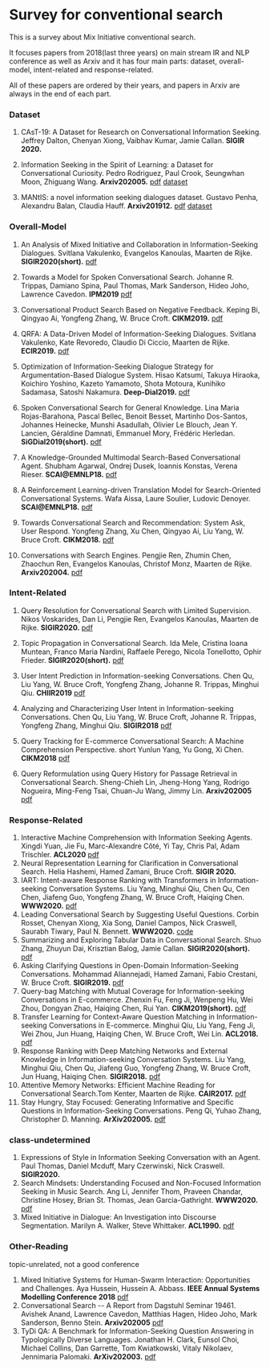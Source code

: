 # Survey for conventional search

This is a survey about Mix Initiative conventional search.

It focuses papers from 2018(last three years) on main stream IR and NLP conference as well as Arxiv and it has four main parts: dataset, overall-model, intent-related and  response-related.

All of these papers are ordered by their years, and papers in Arxiv are always in the end of each part. 



### Dataset

1. CAsT-19: A Dataset for Research on Conversational Information Seeking. Jeffrey Dalton, Chenyan Xiong, Vaibhav Kumar, Jamie Callan. **SIGIR 2020.**

2. Information Seeking in the Spirit of Learning: a Dataset for Conversational Curiosity. Pedro Rodriguez, Paul Crook, Seungwhan Moon, Zhiguang Wang. **Arxiv202005.**  [pdf](https://arxiv.org/pdf/2005.00172.pdf)  [dataset](https://curiosity.pedro.ai/)

3. MANtIS: a novel information seeking dialogues dataset. Gustavo Penha, Alexandru Balan, Claudia Hauff. **Arxiv201912.** [pdf](https://arxiv.org/pdf/1912.04639.pdf) [dataset](https://guzpenha.github.io/MANtIS/)



### Overall-Model

1. An Analysis of Mixed Initiative and Collaboration in Information-Seeking Dialogues.  Svitlana Vakulenko, Evangelos Kanoulas, Maarten de Rijke. **SIGIR2020(short).** [pdf](https://arxiv.org/pdf/2005.12340v1.pdf)

2. Towards a Model for Spoken Conversational Search.  Johanne R. Trippas, Damiano Spina, Paul Thomas, Mark Sanderson, Hideo Joho, Lawrence Cavedon.  **IPM2019** [pdf](https://www.sciencedirect.com/science/article/abs/pii/S030645731930425X)

3. Conversational Product Search Based on Negative Feedback. Keping Bi, Qingyao Ai, Yongfeng Zhang, W. Bruce Croft. **CIKM2019.** [pdf](https://arxiv.org/pdf/1909.02071v1.pdf) 

4. QRFA: A Data-Driven Model of Information-Seeking Dialogues.  Svitlana Vakulenko, Kate Revoredo, Claudio Di Ciccio, Maarten de Rijke. **ECIR2019.** [pdf](https://link.springer.com/chapter/10.1007/978-3-030-15712-8_35) 

5. Optimization of Information-Seeking Dialogue Strategy for Argumentation-Based Dialogue System.  Hisao Katsumi, Takuya Hiraoka, Koichiro Yoshino, Kazeto Yamamoto, Shota Motoura, Kunihiko Sadamasa, Satoshi Nakamura. **Deep-Dial2019.** [pdf](https://arxiv.org/pdf/1811.10728)

6. Spoken Conversational Search for General Knowledge. Lina Maria Rojas-Barahona, Pascal Bellec, Benoit Besset, Martinho Dos-Santos, Johannes Heinecke, Munshi Asadullah, Olivier Le Blouch, Jean Y. Lancien, Géraldine Damnati, Emmanuel Mory, Frédéric Herledan. **SiGDial2019(short).** [pdf](https://arxiv.org/pdf/1909.11980)

7. A Knowledge-Grounded Multimodal Search-Based Conversational Agent. Shubham Agarwal, Ondrej Dusek, Ioannis Konstas, Verena Rieser. **SCAI@EMNLP18.** [pdf](https://www.aclweb.org/anthology/W18-5709.pdf) 

8. A Reinforcement Learning-driven Translation Model for Search-Oriented Conversational Systems. Wafa Aissa, Laure Soulier, Ludovic Denoyer. **SCAI@EMNLP18.** [pdf](https://www.aclweb.org/anthology/W18-5705) 

9. Towards Conversational Search and Recommendation: System Ask, User Respond.  Yongfeng Zhang, Xu Chen, Qingyao Ai, Liu Yang, W. Bruce Croft. **CIKM2018.** [pdf](http://yongfeng.me/attach/conv-search-rec-zhang2018.pdf) 

10. Conversations with Search Engines.  Pengjie Ren, Zhumin Chen, Zhaochun Ren, Evangelos Kanoulas, Christof Monz, Maarten de Rijke. **Arxiv202004.** [pdf](https://arxiv.org/pdf/2004.14162)

    



### Intent-Related

1. Query Resolution for Conversational Search with Limited Supervision. Nikos Voskarides, Dan Li, Pengjie Ren, Evangelos Kanoulas, Maarten de Rijke. **SIGIR2020.** [pdf](https://arxiv.org/pdf/2005.11723)

2. Topic Propagation in Conversational Search.  Ida Mele, Cristina Ioana Muntean, Franco Maria Nardini, Raffaele Perego, Nicola Tonellotto, Ophir Frieder. **SIGIR2020(short).** [pdf](https://arxiv.org/pdf/2004.14054)

3. User Intent Prediction in Information-seeking Conversations.  Chen Qu, Liu Yang, W. Bruce Croft, Yongfeng Zhang, Johanne R. Trippas, Minghui Qiu. **CHIIR2019** [pdf](https://arxiv.org/pdf/1901.03489.pdf)

4. Analyzing and Characterizing User Intent in Information-seeking Conversations.  Chen Qu, Liu Yang, W. Bruce Croft, Johanne R. Trippas, Yongfeng Zhang, Minghui Qiu. **SIGIR2018** [pdf](https://arxiv.org/pdf/1804.08759.pdf)

5. Query Tracking for E-commerce Conversational Search: A Machine Comprehension Perspective. short Yunlun Yang, Yu Gong, Xi Chen. **CIKM2018** [pdf](https://arxiv.org/pdf/1810.03274v1)

6. Query Reformulation using Query History for Passage Retrieval in Conversational Search.  Sheng-Chieh Lin, Jheng-Hong Yang, Rodrigo Nogueira, Ming-Feng Tsai, Chuan-Ju Wang, Jimmy Lin. **Arxiv202005** [pdf](https://arxiv.org/pdf/2005.02230)

   



### Response-Related

1. Interactive Machine Comprehension with Information Seeking Agents. Xingdi Yuan, Jie Fu, Marc-Alexandre Côté, Yi Tay, Chris Pal, Adam Trischler. **ACL2020** [pdf](https://arxiv.org/pdf/1908.10449)
2. Neural Representation Learning for Clarification in Conversational Search. Helia Hashemi, Hamed Zamani, Bruce Croft. **SIGIR 2020.**
3. IART: Intent-aware Response Ranking with Transformers in Information-seeking Conversation Systems.  Liu Yang, Minghui Qiu, Chen Qu, Cen Chen, Jiafeng Guo, Yongfeng Zhang, W. Bruce Croft, Haiqing Chen. **WWW2020.** [pdf](https://arxiv.org/pdf/2002.00571v1.pdf)
4. Leading Conversational Search by Suggesting Useful Questions. Corbin Rosset, Chenyan Xiong, Xia Song, Daniel Campos, Nick Craswell, Saurabh Tiwary, Paul N. Bennett. **WWW2020.** [code](https://github.com/microsoft/LeadingConversationalSearchbySuggestingUsefulQuestions)
5. Summarizing and Exploring Tabular Data in Conversational Search. Shuo Zhang, Zhuyun Dai, Krisztian Balog, Jamie Callan. **SIGIR2020(short).**  [pdf](https://arxiv.org/pdf/2005.11490)
6. Asking Clarifying Questions in Open-Domain Information-Seeking Conversations.  Mohammad Aliannejadi, Hamed Zamani, Fabio Crestani, W. Bruce Croft. **SIGIR2019.** [pdf](https://arxiv.org/pdf/1907.06554)
7. Query-bag Matching with Mutual Coverage for Information-seeking Conversations in E-commerce.  Zhenxin Fu, Feng Ji, Wenpeng Hu, Wei Zhou, Dongyan Zhao, Haiqing Chen, Rui Yan.  **CIKM2019(short).**  [pdf](https://arxiv.org/pdf/1911.02747)
8. Transfer Learning for Context-Aware Question Matching in Information-seeking Conversations in E-commerce. Minghui Qiu, Liu Yang, Feng Ji, Wei Zhou, Jun Huang, Haiqing Chen, W. Bruce Croft, Wei Lin. **ACL2018.** [pdf](https://acl2018.org/paper/548)
9. Response Ranking with Deep Matching Networks and External Knowledge in Information-seeking Conversation Systems.  Liu Yang, Minghui Qiu, Chen Qu, Jiafeng Guo, Yongfeng Zhang, W. Bruce Croft, Jun Huang, Haiqing Chen. **SIGIR2018.** [pdf](https://arxiv.org/pdf/1805.00188v3.pdf)
10. Attentive Memory Networks: Efficient Machine Reading for Conversational Search.Tom Kenter, Maarten de Rijke. **CAIR2017.** [pdf](https://arxiv.org/pdf/1712.07229.pdf) 
11. Stay Hungry, Stay Focused: Generating Informative and Specific Questions in Information-Seeking Conversations. Peng Qi, Yuhao Zhang, Christopher D. Manning. **ArXiv202005.** [pdf](https://arxiv.org/pdf/2004.14530.pdf) 



### class-undetermined

1. Expressions of Style in Information Seeking Conversation with an Agent. Paul Thomas, Daniel Mcduff, Mary Czerwinski, Nick Craswell. **SIGIR2020.**
2. Search Mindsets: Understanding Focused and Non-Focused Information Seeking in Music Search. Ang Li, Jennifer Thom, Praveen Chandar, Christine Hosey, Brian St. Thomas, Jean Garcia-Gathright. **WWW2020.** [pdf](http://pchandar.github.io/static/Li2019-fceffca49e895e230dc7005484b84766.pdf)
3. Mixed Initiative in Dialogue: An Investigation into Discourse Segmentation. Marilyn A. Walker, Steve Whittaker. **ACL1990.**  [pdf](https://www.interruptions.net/literature/Walker-ACL90.pdf)





### Other-Reading

topic-unrelated, not a good conference

1. Mixed Initiative Systems for Human-Swarm Interaction: Opportunities and Challenges. Aya Hussein, Hussein A. Abbass. **IEEE Annual Systems Modelling Conference 2018** [pdf](https://arxiv.org/pdf/1808.06211.pdf)
2. Conversational Search -- A Report from Dagstuhl Seminar 19461. Avishek Anand, Lawrence Cavedon, Matthias Hagen, Hideo Joho, Mark Sanderson, Benno Stein. **Arxiv202005** [pdf](https://arxiv.org/pdf/2005.08658)
3. TyDi QA: A Benchmark for Information-Seeking Question Answering in Typologically Diverse Languages. Jonathan H. Clark, Eunsol Choi, Michael Collins, Dan Garrette, Tom Kwiatkowski, Vitaly Nikolaev, Jennimaria Palomaki. **ArXiv202003.** [pdf](https://arxiv.org/pdf/2003.05002) 


